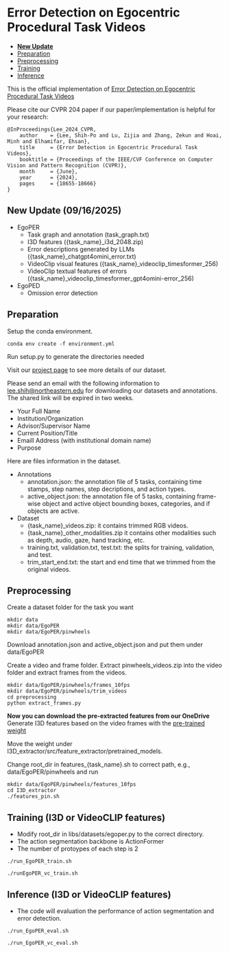 # Error Detection on Egocentric Procedural Task Videos




- [**New Update**](#Update)
- [Preparation](#Preparation)
- [Preprocessing](#Preprocessing)
- [Training](#Training)
- [Inference](#Inference)


This is the official implementation of [Error Detection on Egocentric Procedural Task Videos](https://openaccess.thecvf.com/content/CVPR2024/papers/Lee_Error_Detection_in_Egocentric_Procedural_Task_Videos_CVPR_2024_paper.pdf)

Please cite our CVPR 204 paper if our paper/implementation is helpful for your research:

```
@InProceedings{Lee_2024_CVPR,
    author    = {Lee, Shih-Po and Lu, Zijia and Zhang, Zekun and Hoai, Minh and Elhamifar, Ehsan},
    title     = {Error Detection in Egocentric Procedural Task Videos},
    booktitle = {Proceedings of the IEEE/CVF Conference on Computer Vision and Pattern Recognition (CVPR)},
    month     = {June},
    year      = {2024},
    pages     = {18655-18666}
}
```

## New Update (09/16/2025)
- EgoPER
    - Task graph and annotation (task_graph.txt)
    - I3D features ({task_name}_i3d_2048.zip)
    - Error descriptions generated by LLMs ({task_name}_chatgpt4omini_error.txt)
    - VideoClip visual features ({task_name}_videoclip_timesformer_256)
    - VideoClip textual features of errors ({task_name}_videoclip_timesformer_gpt4omini-error_256)
- EgoPED
    - Omission error detection

## Preparation

Setup the conda environment.

```
conda env create -f environment.yml
```

Run setup.py to generate the directories needed

Visit our [project page](https://www.khoury.northeastern.edu/home/eelhami/egoper.htm) to see more details of our dataset.

Please send an email with the following information to lee.shih@northeastern.edu for downloading our datasets and annotations. The shared link will be expired in two weeks.
- Your Full Name
- Institution/Organization
- Advisor/Supervisor Name
- Current Position/Title
- Emaill Address (with institutional domain name)
- Purpose

Here are files information in the dataset.
- Annotations
    - annotation.json: the annotation file of 5 tasks, containing time stamps, step names, step decriptions, and action types.
    - active_object.json: the annotation file of 5 tasks, containing frame-wise object and active object bounding boxes, categories, and if objects are active.
- Dataset
    - {task_name}_videos.zip: it contains trimmed RGB videos.
    - {task_name}_other_modalities.zip it contains other modalities such as depth, audio, gaze, hand tracking, etc.
    - training.txt, validation.txt, test.txt: the splits for training, validation, and test.
    - trim_start_end.txt: the start and end time that we trimmed from the original videos.

## Preprocessing

Create a dataset folder for the task you want

```
mkdir data
mkdir data/EgoPER
mkdir data/EgoPER/pinwheels
```

Download annotation.json and active_object.json and put them under data/EgoPER

Create a video and frame folder. Extract pinwheels_videos.zip into the video folder and extract frames from the videos.

```
mkdir data/EgoPER/pinwheels/frames_10fps
mkdir data/EgoPER/pinwheels/trim_videos
cd preprocessing
python extract_frames.py
```

**Now you can download the pre-extracted features from our OneDrive**
Generate I3D features based on the video frames with the [pre-trained weight](https://drive.google.com/file/d/1SF4NduQ7w08wP00IgftZjnRqRYRdppd6/view?usp=sharing)

Move the weight under I3D_extractor/src/feature_extractor/pretrained_models.

Change root_dir in features_{task_name}.sh to correct path, e.g., data/EgoPER/pinwheels and run

```
mkdir data/EgoPER/pinwheels/features_10fps
cd I3D_extractor
./features_pin.sh
```

## Training (I3D or VideoCLIP features)

- Modify root_dir in libs/datasets/egoper.py to the correct directory. 
- The action segmentation backbone is ActionFormer
- The number of protoypes of each step is 2

```
./run_EgoPER_train.sh
```

```
./runEgoPER_vc_train.sh
```

## Inference (I3D or VideoCLIP features)
- The code will evaluation the performance of action segmentation and error detection.

```
./run_EgoPER_eval.sh
```

```
./run_EgoPER_vc_eval.sh
```